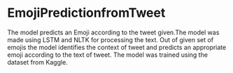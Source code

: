 # EmojiPredictionfromTweet
The model predicts an Emoji according to the tweet given.The model was made using LSTM and NLTK for processing the text.
Out of given set of emojis the model identifies the context of tweet and predicts an appropriate emoji according to the text of tweet.
The model was trained using the dataset from Kaggle.
